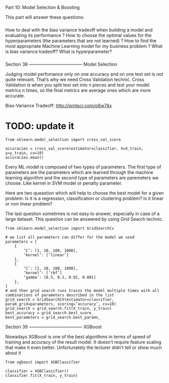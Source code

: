 Part 10: Model Selection & Boosting

This part will answer these questions: 
###
How to deal with the bias variance tradeoff when building a model and evaluating its performance ?
How to choose the optimal values for the hyperparameters (the parameters that are not learned) ?
How to find the most appropriate Machine Learning model for my business problem ?
What is bias variance tradeoff? What is hyperparameter?
###

Section 38
————————————
Model Selection

Judging model perfomance only on one accuracy and on one test set is not quite relevant.
That’s why we need Cross Validation technic.
Cross Validation is when you split test set into n pieces and test your model metrics n times, so the final metrics are average ones which are more accurate.

Bias-Variance Tradeoff: http://prntscr.com/o6w74x
# TODO: update it

```
from sklearn.model_selection import cross_val_score

accuracies = cross_val_score(estimator=classifier, X=X_train, y=y_train, cv=10)
accuracies.mean()
```

Every ML model is composed of two types of parameters. The first type of parameters are the parameters which are learned through the machine learning algorithm and the second type of parameters are paremeters we choose. Like kernel in SVM model or penalty parameter.

Here are two queastion which will help to choose the best model for a given problem:
Is it is a regression, classification or clustering problem?
Is it linear or non linear problem?

The last question sometimes is not easy to answer, especially in case of a large dataset. This question can be answered by using Grid Search technic.

```
from sklearn.model_selection import GridSearchCv

# we list all parameters can differ for the model we used
parameters = [
    {
        ‘C’: [1, 10, 100, 1000],
        ‘kernel’: [‘linear’]
    },
    {
        ‘C’: [1, 10, 100, 1000],
        ‘kernel’: [‘rbf’]
        ‘gamma’: [0.5, 0.1, 0.01, 0.001]
    },
]
# and then grid search runs trains the model multiple times with all combinations of parameters described in the list
grid_search = GridSearchCV(estimator=classifier, param_grid=parameters, scoring=‘accuracy’, cv=10)
grid_search = grid_search.fit(X_train, y_train)
best_accuracy = grid_search.best_score_
best_parameters = grid_search.best_params_
```

Section 39
————————————
XGBoost


Nowadays XGBoost is one of the best algorithms in terms of speed of training and accuracy of the result model. It doesn’t require feature scaling that make it even better.
Unfortunately the lecturer didn’t tell or show much about it

```
from xgboost import XGBClassifier

classifier = XGBClassifier()
classifier.fit(X_train, y_train)













